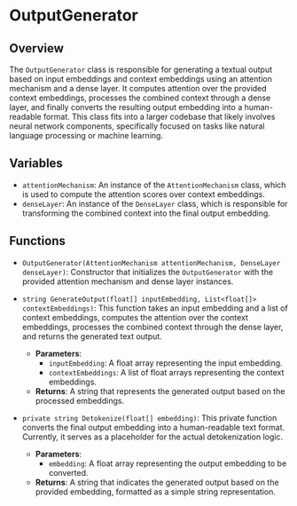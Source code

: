# OutputGenerator

## Overview
The `OutputGenerator` class is responsible for generating a textual output based on input embeddings and context embeddings using an attention mechanism and a dense layer. It computes attention over the provided context embeddings, processes the combined context through a dense layer, and finally converts the resulting output embedding into a human-readable format. This class fits into a larger codebase that likely involves neural network components, specifically focused on tasks like natural language processing or machine learning.

## Variables
- `attentionMechanism`: An instance of the `AttentionMechanism` class, which is used to compute the attention scores over context embeddings.
- `denseLayer`: An instance of the `DenseLayer` class, which is responsible for transforming the combined context into the final output embedding.

## Functions
- `OutputGenerator(AttentionMechanism attentionMechanism, DenseLayer denseLayer)`: Constructor that initializes the `OutputGenerator` with the provided attention mechanism and dense layer instances.

- `string GenerateOutput(float[] inputEmbedding, List<float[]> contextEmbeddings)`: This function takes an input embedding and a list of context embeddings, computes the attention over the context embeddings, processes the combined context through the dense layer, and returns the generated text output. 
  - **Parameters**:
    - `inputEmbedding`: A float array representing the input embedding.
    - `contextEmbeddings`: A list of float arrays representing the context embeddings.
  - **Returns**: A string that represents the generated output based on the processed embeddings.

- `private string Detokenize(float[] embedding)`: This private function converts the final output embedding into a human-readable text format. Currently, it serves as a placeholder for the actual detokenization logic.
  - **Parameters**:
    - `embedding`: A float array representing the output embedding to be converted.
  - **Returns**: A string that indicates the generated output based on the provided embedding, formatted as a simple string representation.